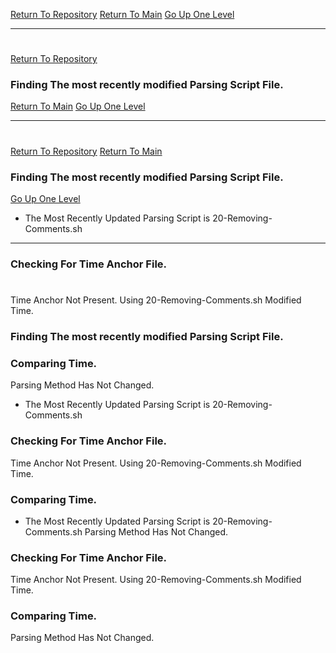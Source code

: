 [Return To Repository](https://github.com/DigitalWarrior/piholeparser/)
[Return To Main](https://github.com/DigitalWarrior/piholeparser/blob/master/RecentRunLogs/Mainlog.md)
[Go Up One Level](https://github.com/DigitalWarrior/piholeparser/blob/master/RecentRunLogs/TopLevelScripts/10-Running-Initial-Tasks.md)
____________________________________
# 
[Return To Repository](https://github.com/DigitalWarrior/piholeparser/)
### Finding The most recently modified Parsing Script File.
[Return To Main](https://github.com/DigitalWarrior/piholeparser/blob/master/RecentRunLogs/Mainlog.md)
[Go Up One Level](https://github.com/DigitalWarrior/piholeparser/blob/master/RecentRunLogs/TopLevelScripts/10-Running-Initial-Tasks.md)
____________________________________
# 
[Return To Repository](https://github.com/DigitalWarrior/piholeparser/)
[Return To Main](https://github.com/DigitalWarrior/piholeparser/blob/master/RecentRunLogs/Mainlog.md)
### Finding The most recently modified Parsing Script File.
[Go Up One Level](https://github.com/DigitalWarrior/piholeparser/blob/master/RecentRunLogs/TopLevelScripts/10-Running-Initial-Tasks.md)
* The Most Recently Updated Parsing Script is 20-Removing-Comments.sh
____________________________________
### Checking For Time Anchor File.
# 
Time Anchor Not Present. Using 20-Removing-Comments.sh Modified Time.
### Finding The most recently modified Parsing Script File.
### Comparing Time.
Parsing Method Has Not Changed.
* The Most Recently Updated Parsing Script is 20-Removing-Comments.sh
### Checking For Time Anchor File.
Time Anchor Not Present. Using 20-Removing-Comments.sh Modified Time.
### Comparing Time.
* The Most Recently Updated Parsing Script is 20-Removing-Comments.sh
Parsing Method Has Not Changed.
### Checking For Time Anchor File.
Time Anchor Not Present. Using 20-Removing-Comments.sh Modified Time.
### Comparing Time.
Parsing Method Has Not Changed.

